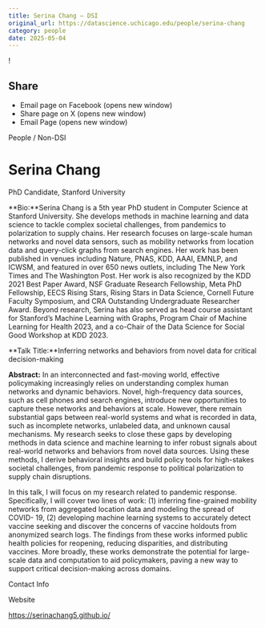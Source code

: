 ```yaml
---
title: Serina Chang – DSI
original_url: https://datascience.uchicago.edu/people/serina-chang
category: people
date: 2025-05-04
---
```


<!-- Table-like structure detected -->

!

## Share

* Email page on Facebook (opens new window)
* Share page on X (opens new window)
* Email Page (opens new window)

<!-- Table-like structure detected -->

People / Non-DSI

# Serina Chang

PhD Candidate, Stanford University

**Bio:**Serina Chang is a 5th year PhD student in Computer Science at Stanford University. She develops methods in machine learning and data science to tackle complex societal challenges, from pandemics to polarization to supply chains. Her research focuses on large-scale human networks and novel data sensors, such as mobility networks from location data and query-click graphs from search engines. Her work has been published in venues including Nature, PNAS, KDD, AAAI, EMNLP, and ICWSM, and featured in over 650 news outlets, including The New York Times and The Washington Post. Her work is also recognized by the KDD 2021 Best Paper Award, NSF Graduate Research Fellowship, Meta PhD Fellowship, EECS Rising Stars, Rising Stars in Data Science, Cornell Future Faculty Symposium, and CRA Outstanding Undergraduate Researcher Award. Beyond research, Serina has also served as head course assistant for Stanford’s Machine Learning with Graphs, Program Chair of Machine Learning for Health 2023, and a co-Chair of the Data Science for Social Good Workshop at KDD 2023.

**Talk Title:**Inferring networks and behaviors from novel data for critical decision-making

**Abstract:** In an interconnected and fast-moving world, effective policymaking increasingly relies on understanding complex human networks and dynamic behaviors. Novel, high-frequency data sources, such as cell phones and search engines, introduce new opportunities to capture these networks and behaviors at scale. However, there remain substantial gaps between real-world systems and what is recorded in data, such as incomplete networks, unlabeled data, and unknown causal mechanisms. My research seeks to close these gaps by developing methods in data science and machine learning to infer robust signals about real-world networks and behaviors from novel data sources. Using these methods, I derive behavioral insights and build policy tools for high-stakes societal challenges, from pandemic response to political polarization to supply chain disruptions.

In this talk, I will focus on my research related to pandemic response. Specifically, I will cover two lines of work: (1) inferring fine-grained mobility networks from aggregated location data and modeling the spread of COVID- 19, (2) developing machine learning systems to accurately detect vaccine seeking and discover the concerns of vaccine holdouts from anonymized search logs. The findings from these works informed public health policies for reopening, reducing disparities, and distributing vaccines. More broadly, these works demonstrate the potential for large-scale data and computation to aid policymakers, paving a new way to support critical decision-making across domains.

Contact Info

Website

<https://serinachang5.github.io/>